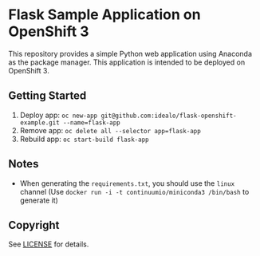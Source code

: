 # Flask Sample Application on OpenShift 3

This repository provides a simple Python web application using Anaconda as the package manager. This application is intended to be deployed on OpenShift 3.

## Getting Started

1. Deploy app: `oc new-app git@github.com:idealo/flask-openshift-example.git --name=flask-app`
2. Remove app: `oc delete all --selector app=flask-app`
3. Rebuild app: `oc start-build flask-app`

## Notes

* When generating the `requirements.txt`, you should use the `linux` channel (Use `docker run -i -t continuumio/miniconda3 /bin/bash` to generate it)

## Copyright

See [LICENSE](LICENSE) for details.
